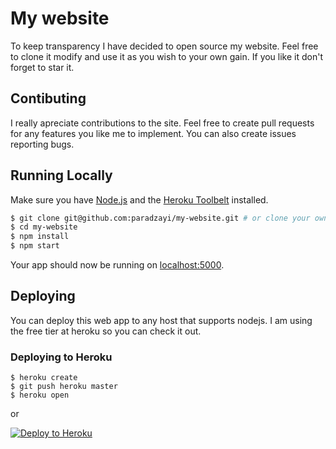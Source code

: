 # My website

To keep transparency I have decided to open source my website. Feel free to clone it modify and use it as you wish to your own gain. If you like it don't forget to star it.

## Contibuting

I really apreciate contributions to the site. Feel free to create pull requests for any features you like me to implement. You can also create issues reporting bugs.

## Running Locally

Make sure you have [Node.js](http://nodejs.org/) and the [Heroku Toolbelt](https://toolbelt.heroku.com/) installed.

```sh
$ git clone git@github.com:paradzayi/my-website.git # or clone your own fork
$ cd my-website
$ npm install
$ npm start
```

Your app should now be running on [localhost:5000](http://localhost:5000/).

## Deploying

You can deploy this web app to any host that supports nodejs. I am using the free tier at heroku so you can check it out.

### Deploying to Heroku

```
$ heroku create
$ git push heroku master
$ heroku open
```
or

[![Deploy to Heroku](https://www.herokucdn.com/deploy/button.png)](https://heroku.com/deploy)
